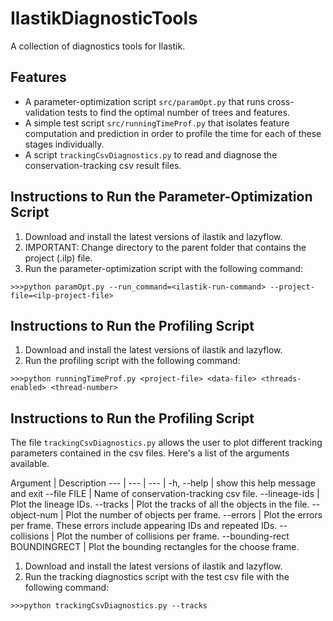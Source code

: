 
IlastikDiagnosticTools
============

A collection of diagnostics tools for Ilastik.

Features
--------

* A parameter-optimization script `src/paramOpt.py` that runs cross-validation tests to find the optimal number of trees and features.
* A simple test script `src/runningTimeProf.py` that isolates feature computation and prediction in order to profile the time for each of these stages individually.
* A script `trackingCsvDiagnostics.py` to read and diagnose the conservation-tracking csv result files.


Instructions to Run the Parameter-Optimization Script
-----------------------------------------------------

1. Download and install the latest versions of ilastik and lazyflow.
2. IMPORTANT: Change directory to the parent folder that contains the project (.ilp) file.
3. Run the parameter-optimization script with the following command:

`>>>python paramOpt.py --run_command=<ilastik-run-command> --project-file=<ilp-project-file>`

Instructions to Run the Profiling Script
---------------------------------------
1. Download and install the latest versions of ilastik and lazyflow.
2. Run the profiling script with the following command:

`>>>python runningTimeProf.py <project-file> <data-file> <threads-enabled> <thread-number>`

Instructions to Run the Profiling Script
---------------------------------------

The file `trackingCsvDiagnostics.py` allows the user to plot different tracking parameters contained in the csv files. Here's a list of the arguments available.

 Argument | Description
 --- | --- | --- |
 -h, --help | show this help message and exit
 --file FILE | Name of conservation-tracking csv file.
 --lineage-ids | Plot the lineage IDs.
 --tracks | Plot the tracks of all the objects in the file.
 --object-num | Plot the number of objects per frame.
 --errors | Plot the errors per frame. These errors include appearing IDs and repeated IDs.
 --collisions | Plot the number of collisions per frame.
 --bounding-rect BOUNDINGRECT | Plot the bounding rectangles for the choose frame.

1. Download and install the latest versions of ilastik and lazyflow.
2. Run the tracking diagnostics script with the test csv file with the following command:

`>>>python trackingCsvDiagnostics.py --tracks`

